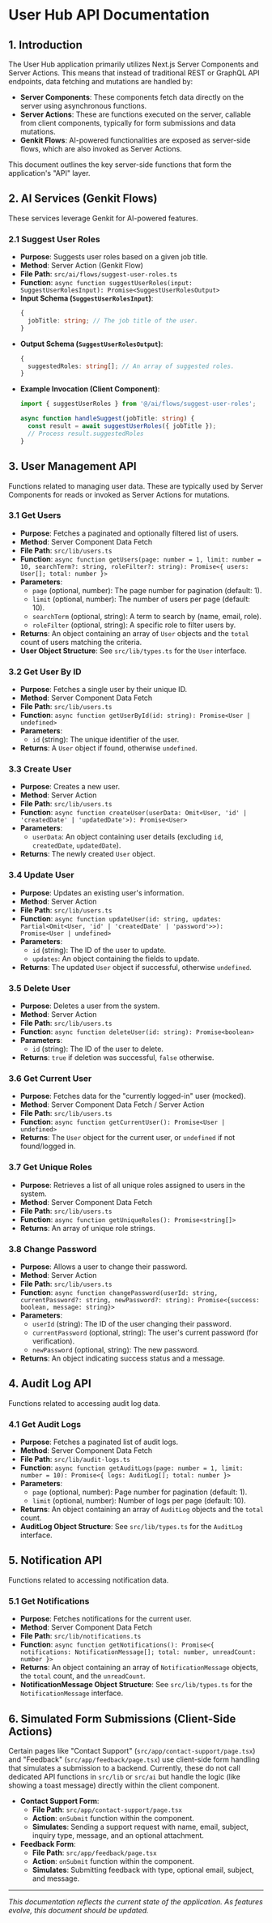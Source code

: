 
# User Hub API Documentation

## 1. Introduction

The User Hub application primarily utilizes Next.js Server Components and Server Actions. This means that instead of traditional REST or GraphQL API endpoints, data fetching and mutations are handled by:

*   **Server Components**: These components fetch data directly on the server using asynchronous functions.
*   **Server Actions**: These are functions executed on the server, callable from client components, typically for form submissions and data mutations.
*   **Genkit Flows**: AI-powered functionalities are exposed as server-side flows, which are also invoked as Server Actions.

This document outlines the key server-side functions that form the application's "API" layer.

## 2. AI Services (Genkit Flows)

These services leverage Genkit for AI-powered features.

### 2.1 Suggest User Roles

*   **Purpose**: Suggests user roles based on a given job title.
*   **Method**: Server Action (Genkit Flow)
*   **File Path**: `src/ai/flows/suggest-user-roles.ts`
*   **Function**: `async function suggestUserRoles(input: SuggestUserRolesInput): Promise<SuggestUserRolesOutput>`
*   **Input Schema (`SuggestUserRolesInput`)**:
    ```typescript
    {
      jobTitle: string; // The job title of the user.
    }
    ```
*   **Output Schema (`SuggestUserRolesOutput`)**:
    ```typescript
    {
      suggestedRoles: string[]; // An array of suggested roles.
    }
    ```
*   **Example Invocation (Client Component)**:
    ```typescript
    import { suggestUserRoles } from '@/ai/flows/suggest-user-roles';

    async function handleSuggest(jobTitle: string) {
      const result = await suggestUserRoles({ jobTitle });
      // Process result.suggestedRoles
    }
    ```

## 3. User Management API

Functions related to managing user data. These are typically used by Server Components for reads or invoked as Server Actions for mutations.

### 3.1 Get Users

*   **Purpose**: Fetches a paginated and optionally filtered list of users.
*   **Method**: Server Component Data Fetch
*   **File Path**: `src/lib/users.ts`
*   **Function**: `async function getUsers(page: number = 1, limit: number = 10, searchTerm?: string, roleFilter?: string): Promise<{ users: User[]; total: number }>`
*   **Parameters**:
    *   `page` (optional, number): The page number for pagination (default: 1).
    *   `limit` (optional, number): The number of users per page (default: 10).
    *   `searchTerm` (optional, string): A term to search by (name, email, role).
    *   `roleFilter` (optional, string): A specific role to filter users by.
*   **Returns**: An object containing an array of `User` objects and the `total` count of users matching the criteria.
*   **User Object Structure**: See `src/lib/types.ts` for the `User` interface.

### 3.2 Get User By ID

*   **Purpose**: Fetches a single user by their unique ID.
*   **Method**: Server Component Data Fetch
*   **File Path**: `src/lib/users.ts`
*   **Function**: `async function getUserById(id: string): Promise<User | undefined>`
*   **Parameters**:
    *   `id` (string): The unique identifier of the user.
*   **Returns**: A `User` object if found, otherwise `undefined`.

### 3.3 Create User

*   **Purpose**: Creates a new user.
*   **Method**: Server Action
*   **File Path**: `src/lib/users.ts`
*   **Function**: `async function createUser(userData: Omit<User, 'id' | 'createdDate' | 'updatedDate'>): Promise<User>`
*   **Parameters**:
    *   `userData`: An object containing user details (excluding `id`, `createdDate`, `updatedDate`).
*   **Returns**: The newly created `User` object.

### 3.4 Update User

*   **Purpose**: Updates an existing user's information.
*   **Method**: Server Action
*   **File Path**: `src/lib/users.ts`
*   **Function**: `async function updateUser(id: string, updates: Partial<Omit<User, 'id' | 'createdDate' | 'password'>>): Promise<User | undefined>`
*   **Parameters**:
    *   `id` (string): The ID of the user to update.
    *   `updates`: An object containing the fields to update.
*   **Returns**: The updated `User` object if successful, otherwise `undefined`.

### 3.5 Delete User

*   **Purpose**: Deletes a user from the system.
*   **Method**: Server Action
*   **File Path**: `src/lib/users.ts`
*   **Function**: `async function deleteUser(id: string): Promise<boolean>`
*   **Parameters**:
    *   `id` (string): The ID of the user to delete.
*   **Returns**: `true` if deletion was successful, `false` otherwise.

### 3.6 Get Current User

*   **Purpose**: Fetches data for the "currently logged-in" user (mocked).
*   **Method**: Server Component Data Fetch / Server Action
*   **File Path**: `src/lib/users.ts`
*   **Function**: `async function getCurrentUser(): Promise<User | undefined>`
*   **Returns**: The `User` object for the current user, or `undefined` if not found/logged in.

### 3.7 Get Unique Roles

*   **Purpose**: Retrieves a list of all unique roles assigned to users in the system.
*   **Method**: Server Component Data Fetch
*   **File Path**: `src/lib/users.ts`
*   **Function**: `async function getUniqueRoles(): Promise<string[]>`
*   **Returns**: An array of unique role strings.

### 3.8 Change Password

*   **Purpose**: Allows a user to change their password.
*   **Method**: Server Action
*   **File Path**: `src/lib/users.ts`
*   **Function**: `async function changePassword(userId: string, currentPassword?: string, newPassword?: string): Promise<{success: boolean, message: string}>`
*   **Parameters**:
    *   `userId` (string): The ID of the user changing their password.
    *   `currentPassword` (optional, string): The user's current password (for verification).
    *   `newPassword` (optional, string): The new password.
*   **Returns**: An object indicating success status and a message.

## 4. Audit Log API

Functions related to accessing audit log data.

### 4.1 Get Audit Logs

*   **Purpose**: Fetches a paginated list of audit logs.
*   **Method**: Server Component Data Fetch
*   **File Path**: `src/lib/audit-logs.ts`
*   **Function**: `async function getAuditLogs(page: number = 1, limit: number = 10): Promise<{ logs: AuditLog[]; total: number }>`
*   **Parameters**:
    *   `page` (optional, number): Page number for pagination (default: 1).
    *   `limit` (optional, number): Number of logs per page (default: 10).
*   **Returns**: An object containing an array of `AuditLog` objects and the `total` count.
*   **AuditLog Object Structure**: See `src/lib/types.ts` for the `AuditLog` interface.

## 5. Notification API

Functions related to accessing notification data.

### 5.1 Get Notifications

*   **Purpose**: Fetches notifications for the current user.
*   **Method**: Server Component Data Fetch
*   **File Path**: `src/lib/notifications.ts`
*   **Function**: `async function getNotifications(): Promise<{ notifications: NotificationMessage[]; total: number, unreadCount: number }>`
*   **Returns**: An object containing an array of `NotificationMessage` objects, the `total` count, and the `unreadCount`.
*   **NotificationMessage Object Structure**: See `src/lib/types.ts` for the `NotificationMessage` interface.

## 6. Simulated Form Submissions (Client-Side Actions)

Certain pages like "Contact Support" (`src/app/contact-support/page.tsx`) and "Feedback" (`src/app/feedback/page.tsx`) use client-side form handling that simulates a submission to a backend. Currently, these do not call dedicated API functions in `src/lib` or `src/ai` but handle the logic (like showing a toast message) directly within the client component.

*   **Contact Support Form**:
    *   **File Path**: `src/app/contact-support/page.tsx`
    *   **Action**: `onSubmit` function within the component.
    *   **Simulates**: Sending a support request with name, email, subject, inquiry type, message, and an optional attachment.
*   **Feedback Form**:
    *   **File Path**: `src/app/feedback/page.tsx`
    *   **Action**: `onSubmit` function within the component.
    *   **Simulates**: Submitting feedback with type, optional email, subject, and message.

---

*This documentation reflects the current state of the application. As features evolve, this document should be updated.*
